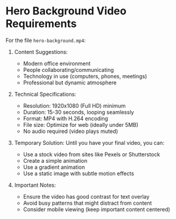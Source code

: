# Hero Background Video Requirements

For the file `hero-background.mp4`:

1. Content Suggestions:
   - Modern office environment
   - People collaborating/communicating
   - Technology in use (computers, phones, meetings)
   - Professional but dynamic atmosphere

2. Technical Specifications:
   - Resolution: 1920x1080 (Full HD) minimum
   - Duration: 15-30 seconds, looping seamlessly
   - Format: MP4 with H.264 encoding
   - File size: Optimize for web (ideally under 5MB)
   - No audio required (video plays muted)

3. Temporary Solution:
   Until you have your final video, you can:
   - Use a stock video from sites like Pexels or Shutterstock
   - Create a simple animation
   - Use a gradient animation
   - Use a static image with subtle motion effects

4. Important Notes:
   - Ensure the video has good contrast for text overlay
   - Avoid busy patterns that might distract from content
   - Consider mobile viewing (keep important content centered) 